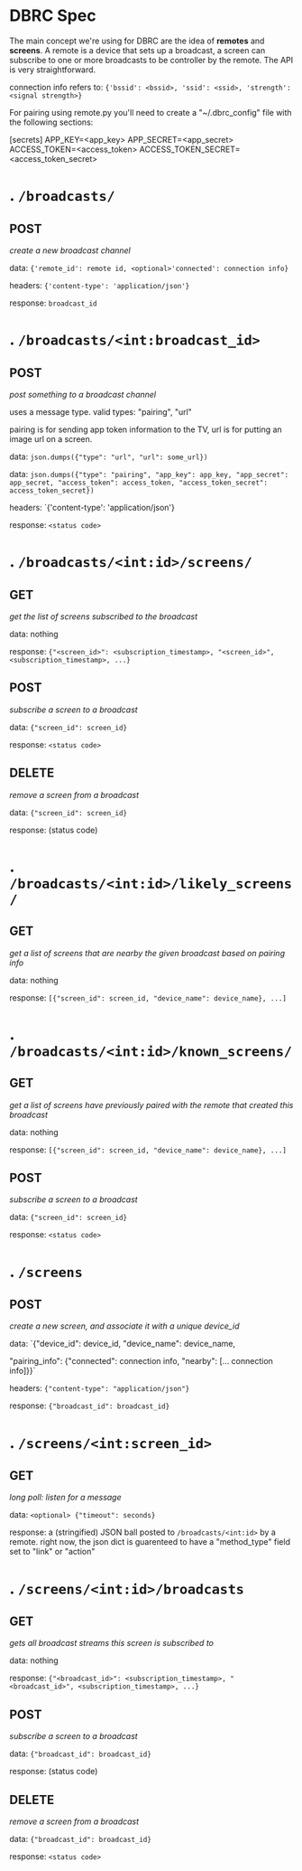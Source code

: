 DBRC Spec
=

The main concept we're using for DBRC are the idea of __remotes__ and __screens__. A remote is a device that sets up a broadcast, a screen can subscribe to one or more broadcasts to be controller by the remote. The API is very straightforward.

connection info refers to: `{'bssid': <bssid>, 'ssid': <ssid>, 'strength': <signal strength>}`

For pairing using remote.py you'll need to create a "~/.dbrc_config" file with the following sections:

[secrets]
APP_KEY=<app_key>
APP_SECRET=<app_secret>
ACCESS_TOKEN=<access_token>
ACCESS_TOKEN_SECRET=<access_token_secret>


.
`/broadcasts/`
=

POST
-
_create a new broadcast channel_

data: `{'remote_id': remote id, <optional>'connected': connection info}`

headers: `{'content-type': 'application/json'}`

response: `broadcast_id`

.
`/broadcasts/<int:broadcast_id>`
=

POST
-
_post something to a broadcast channel_

uses a message type. valid types: "pairing", "url"

pairing is for sending app token information to the TV, url is for putting an image url on a screen.

data: `json.dumps({"type": "url", "url": some_url})`

data: `json.dumps({"type": "pairing", "app_key": app_key, "app_secret": app_secret, "access_token": access_token, "access_token_secret": access_token_secret})`

headers: `{'content-type': 'application/json'}

response: `<status code>`

.
`/broadcasts/<int:id>/screens/`
=

GET
-
_get the list of screens subscribed to the broadcast_

data: nothing

response: `{"<screen_id>": <subscription_timestamp>, "<screen_id>", <subscription_timestamp>, ...}`


POST
-
_subscribe a screen to a broadcast_

data: `{"screen_id": screen_id}`

response: `<status code>`

DELETE
-
_remove a screen from a broadcast_

data: `{"screen_id": screen_id}`

response: (status code)


.
`/broadcasts/<int:id>/likely_screens/`
=

GET
-
_get a list of screens that are nearby the given broadcast based on pairing info_

data: nothing

response: `[{"screen_id": screen_id, "device_name": device_name}, ...]`

.
`/broadcasts/<int:id>/known_screens/`
=

GET
-
_get a list of screens have previously paired with the remote that created this broadcast_

data: nothing

response: `[{"screen_id": screen_id, "device_name": device_name}, ...]`


POST
-
_subscribe a screen to a broadcast_

data: `{"screen_id": screen_id}`

response: `<status code>`

.
`/screens`
=

POST
-
_create a new screen, and associate it with a unique device\_id_

data: `{"device_id": device_id, "device_name": device_name,

<optional> "pairing_info": {"connected": connection info, "nearby": [... connection info]}}`

headers: `{"content-type": "application/json"}`

response: `{"broadcast_id": broadcast_id}`

.
`/screens/<int:screen_id>`
=

GET
-
_long poll: listen for a message_

data: `<optional> {"timeout": seconds}`

response: a (stringified) JSON ball posted to `/broadcasts/<int:id>` by a remote. right now, the json dict is guarenteed to have a "method_type" field set to "link" or "action"

.
`/screens/<int:id>/broadcasts`
=

GET
-
_gets all broadcast streams this screen is subscribed to_

data: nothing

response: `{"<broadcast_id>": <subscription_timestamp>, "<broadcast_id>", <subscription_timestamp>, ...}`

POST
-
_subscribe a screen to a broadcast_

data: `{"broadcast_id": broadcast_id}`

response: (status code)

DELETE
-
_remove a screen from a broadcast_

data: `{"broadcast_id": broadcast_id}`

response: `<status code>`